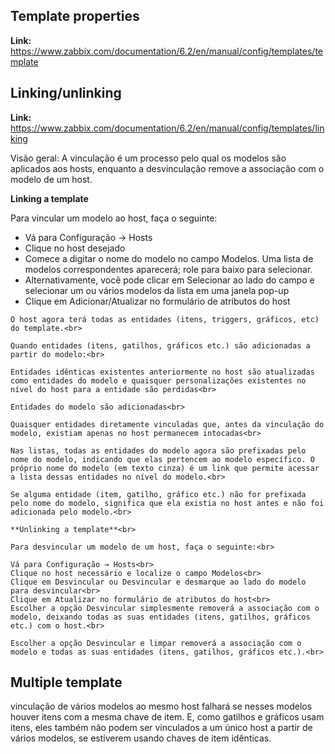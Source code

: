 ## **Template properties**<br>
   **Link:** https://www.zabbix.com/documentation/6.2/en/manual/config/templates/template<br>

## **Linking/unlinking**<br>
   **Link:** https://www.zabbix.com/documentation/6.2/en/manual/config/templates/linking<br>

   Visão geral: A vinculação é um processo pelo qual os modelos são aplicados aos hosts, enquanto a desvinculação remove a associação com o modelo de um host.<br>

   **Linking a template**<br>
    
   Para vincular um modelo ao host, faça o seguinte:<br>

   - Vá para Configuração → Hosts<br>
   - Clique no host desejado<br>
   - Comece a digitar o nome do modelo no campo Modelos. Uma lista de modelos correspondentes aparecerá; role para baixo para selecionar.<br>
   - Alternativamente, você pode clicar em Selecionar ao lado do campo e selecionar um ou vários modelos da lista em uma janela pop-up<br>
   - Clique em Adicionar/Atualizar no formulário de atributos do host<br>

    O host agora terá todas as entidades (itens, triggers, gráficos, etc) do template.<br>

    Quando entidades (itens, gatilhos, gráficos etc.) são adicionadas a partir do modelo:<br>

    Entidades idênticas existentes anteriormente no host são atualizadas como entidades do modelo e quaisquer personalizações existentes no nível do host para a entidade são perdidas<br>

    Entidades do modelo são adicionadas<br>

    Quaisquer entidades diretamente vinculadas que, antes da vinculação do modelo, existiam apenas no host permanecem intocadas<br>

    Nas listas, todas as entidades do modelo agora são prefixadas pelo nome do modelo, indicando que elas pertencem ao modelo específico. O próprio nome do modelo (em texto cinza) é um link que permite acessar a lista dessas entidades no nível do modelo.<br>

    Se alguma entidade (item, gatilho, gráfico etc.) não for prefixada pelo nome do modelo, significa que ela existia no host antes e não foi adicionada pelo modelo.<br>

    **Unlinking a template**<br>

    Para desvincular um modelo de um host, faça o seguinte:<br>

    Vá para Configuração → Hosts<br>
    Clique no host necessário e localize o campo Modelos<br>
    Clique em Desvincular ou Desvincular e desmarque ao lado do modelo para desvincular<br>
    Clique em Atualizar no formulário de atributos do host<br>
    Escolher a opção Desvincular simplesmente removerá a associação com o modelo, deixando todas as suas entidades (itens, gatilhos, gráficos etc.) com o host.<br>

    Escolher a opção Desvincular e limpar removerá a associação com o modelo e todas as suas entidades (itens, gatilhos, gráficos etc.).<br>

## **Multiple template**
   vinculação de vários modelos ao mesmo host falhará se nesses modelos houver itens com a mesma chave de item. E, como gatilhos e gráficos usam itens, eles também não podem ser vinculados a um único host a partir de vários modelos, se estiverem usando chaves de item idênticas.<br>



